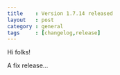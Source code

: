 ```yaml
---
title    : Version 1.7.14 released
layout   : post
category : general
tags     : [changelog,release]
---
```


Hi folks!

A fix release...

<!--more-->

<div class="pmlversion pmlchangelog" data-version="1.7.14"></div>

